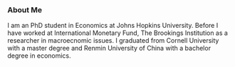 ### About Me

I am an PhD student in Economics at Johns Hopkins University. Before I have worked at International Monetary Fund, The Brookings Institution as a researcher in macroecnomic issues. I graduated from Cornell University with a master degree and Renmin University of China with a bachelor degree in economics. 
